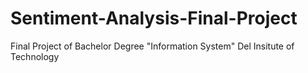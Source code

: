 # Sentiment-Analysis-Final-Project
Final Project of Bachelor Degree "Information System" Del Insitute of Technology
